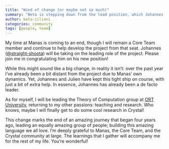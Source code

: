 ```yaml
---
title: "Wind of change (or maybe not so much)"
summary: "Beta is stepping down from the lead position, which Johannes will take"
author: beta-ziliani
categories: community
tags: [people, team]
---
```


My time at Manas is coming to an end, though I will remain a Core Team member and continue to help develop the project from that seat. Johannes ([@straight-shoota](https://github.com/straight-shoota)) will be taking on the leading role of the project. Please join me in congratulating him on his new position!

While this might sound like a big change, in reality it isn’t: over the past year I’ve already been a bit distant from the project due to Manas’ own dynamics. Yet, Johannes and Julien have kept this tight ship on course, with just a bit of extra help. In essence, Johannes has already been a de facto leader.

As for myself, I will be leading the Theory of Computation group at [ORT University](https://www.ort.edu.uy/), returning to my other passions: teaching and research. Who knows, maybe I will finally get to do some cool research in Crystal!

This change marks the end of an amazing journey that began four years ago, leading an equally amazing group of people; building this amazing language we all love. I’m deeply grateful to Manas, the Core Team, and the Crystal community at large. The learnings that I gather will accompany me for the rest of my life. You’re wonderful!
